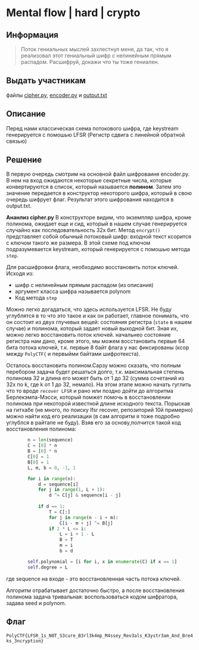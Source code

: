 
# Mental flow | hard | crypto

## Информация
> Поток гениальных мыслей захлестнул меня, да так, что я реализовал этот гениальный шифр с нелинейным прямым распадом. Расшифруй, докажи что ты тоже гениален.

## Выдать участникам
файлы [cipher.py](public/cipher.py), [encoder.py](public/encoder.py) и [output.txt](public/output.txt)

## Описание
Перед нами классическая схема потокового шифра, где keystream генерируется с помошью LFSR (Регистр сдвига с линейной обратной связью)

## Решение
В первую очередь смотрим на основной файл шифроваиня encoder.py. В нем на вход ожидаются некоторые секретные числа, которые конвертируются в список, который называется **полином**. Затем это значение передается в конструктор некоторого шифра, который в свою очередь шифрует флаг. Результат этого шифрования находится в output.txt.

**Ананлиз cipher.py**
В конструкторе видим, что экземпляр шифра, кроме полинома, ожидает еще и сид, который в нашем случае генерируется случайно как последовательность 32х бит.
Метод `encrypt()` представляет собой обычный потоковый шифр: входной текст ксорится с ключом такого же размера. В этой схеме под ключом подразумевается keystream, который генерируется с помошью метода `step`. 

Для расшифровки флага, необходимо восстановить поток ключей. 
Исходя из:
- шифр с нелинейным прямым распадом (из описания)
- аргумент класса шифра называется polynom
- Код метода `step`

Можно легко догадаться, что здесь используется LFSR. Не буду углублятся в то что это такое и как он работает, главное понимать, что он состоит из двух глучевых вещей: состояния регистра (`state` в нашем случае) и полинома, который задает новый выходной бит. Зная их, можно легко восстановить поток ключей. начальнео состояние регистра нам дано, кроме этого, мы можем восстановить первые 64 бита потока ключей, т.к. первые 8 байт флага у нас фиксированы (ксор между `PolyCTF{` и первыйми байтами шифротекста).

Осталось восстановить полином.Сарзу можно сказать, что полным перебором задача будет решаться долго, т.к. максимальная степень полинома 32 и длина его может быть от 1 до 32 (сумма сочетаний из 32х по k, где k от 1 до 32, немало). На этом этапе можно начать гуглить что то вроде `recover LFSR` и рано или поздно дойти до алгоритма Берлекэмпа-Мэсси, который помжет помочь в восстановлении полинома при некоторой известной длине исходного текста. Порыскав на гитхабе (не много, по поиску lfsr recover, репозиторий 10й примерно) можно найти код его реализации (в сам алгоритм я тоже подробно углублся в райтапе не буду). Взяв его за основу,полчится такой код восстановления полинома:

```python
        n = len(sequence)
        C = [0] * n
        B = [0] * n
        C[0] = 1
        B[0] = 1
        L, m, b = 0, -1, 1

        for i in range(n):
            d = sequence[i]
            for j in range(1, L + 1):
                d ^= C[j] & sequence[i - j]
            
            if d == 1:
                T = C[:]
                for j in range(n - i + m):
                    C[i - m + j] ^= B[j]
                if 2 * L <= i:
                    L = i + 1 - L
                    B = T
                    m = i
                    b = d

        self.polynomial = [i for i, x in enumerate(C) if x == 1]
        self.degree = L
```

где sequence на входе - это восстановленная часть потока ключей.

Алгоритм отрабатывает достаточно быстро, а после восстановления полинома задача тривальная: воспользоваться кодом шифратора, задава seed и polynom.

## Флаг
`PolyCTF{LFSR_1s_N0T_S3cure_B3rl3k4mp_M4ssey_Rev3als_K3ystr3am_And_Bre4ks_3ncryption}`
